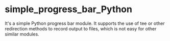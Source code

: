 # simple_progress_bar_Python
It's a simple Python progress bar module. It supports the use of tee or other redirection methods to record output to files, which is not easy for other similar modules.
